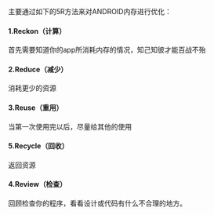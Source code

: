 主要通过如下的5R方法来对ANDROID内存进行优化：

#### 1.Reckon（计算）

首先需要知道你的app所消耗内存的情况，知己知彼才能百战不殆

#### 2.Reduce（减少）

消耗更少的资源

#### 3.Reuse（重用）

当第一次使用完以后，尽量给其他的使用

#### 5.Recycle（回收）

返回资源

#### 4.Review（检查）

回顾检查你的程序，看看设计或代码有什么不合理的地方。
